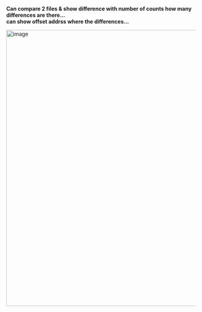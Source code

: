 <b>Can compare 2 files & show difference with number of counts how many differences are there...</b>
<br><b>can show offset addrss where the differences...</b></br>


<img width="1102" height="732" alt="image" src="https://github.com/user-attachments/assets/d66cf4eb-9f62-4eb7-a672-3e71b8706666" />


